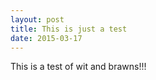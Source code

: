 ```yaml
---
layout: post
title: This is just a test
date: 2015-03-17
---
```

This is a test of wit and brawns!!!
